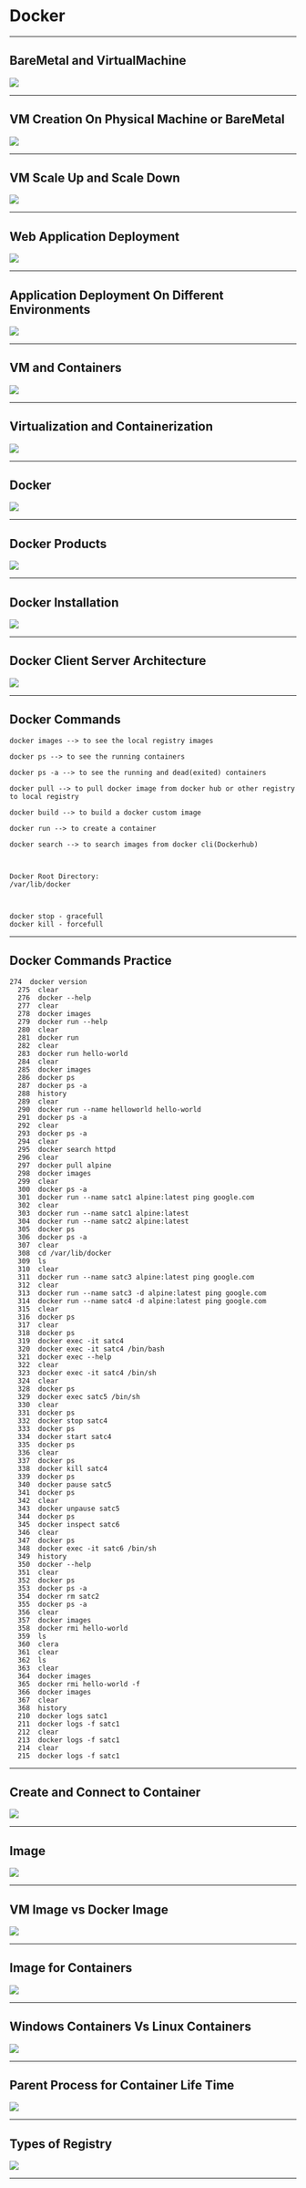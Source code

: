 # Docker

---
## BareMetal and VirtualMachine

<img src="BareMetal_VirtualMachine.PNG"/>

---
## VM Creation On Physical Machine or BareMetal

<img src="VMCreationOnPhysicalMachine.PNG"/>

---
## VM Scale Up and Scale Down

<img src="VMScaleUpandScaleDown.PNG"/>

---
## Web Application Deployment

<img src="ApplicationDeployment.PNG"/>

---
## Application Deployment On Different Environments

<img src="ApplicationDeploymentOnDifferentEnvironments.PNG"/>

---
## VM and Containers

<img src="VMandContainers.PNG"/>

---
## Virtualization and Containerization

<img src="VirtualizationandContainerization.PNG"/>

---
## Docker

<img src="Docker.PNG"/>

---
## Docker Products

<img src="DockerProducts.PNG"/>

---
## Docker Installation

<img src="DockerInstallation.PNG"/>

---
## Docker Client Server Architecture

<img src="DockerClientServerArchitecture.PNG"/>

---
## Docker Commands
```
docker images --> to see the local registry images

docker ps --> to see the running containers

docker ps -a --> to see the running and dead(exited) containers

docker pull --> to pull docker image from docker hub or other registry to local registry

docker build --> to build a docker custom image

docker run --> to create a container 

docker search --> to search images from docker cli(Dockerhub)



Docker Root Directory:
/var/lib/docker



docker stop - gracefull
docker kill - forcefull
```
---
## Docker Commands Practice
```
274  docker version
  275  clear
  276  docker --help
  277  clear
  278  docker images
  279  docker run --help
  280  clear
  281  docker run
  282  clear
  283  docker run hello-world
  284  clear
  285  docker images
  286  docker ps
  287  docker ps -a
  288  history
  289  clear
  290  docker run --name helloworld hello-world
  291  docker ps -a
  292  clear
  293  docker ps -a
  294  clear
  295  docker search httpd
  296  clear
  297  docker pull alpine
  298  docker images
  299  clear
  300  docker ps -a
  301  docker run --name satc1 alpine:latest ping google.com
  302  clear
  303  docker run --name satc1 alpine:latest
  304  docker run --name satc2 alpine:latest
  305  docker ps
  306  docker ps -a
  307  clear
  308  cd /var/lib/docker
  309  ls
  310  clear
  311  docker run --name satc3 alpine:latest ping google.com
  312  clear
  313  docker run --name satc3 -d alpine:latest ping google.com
  314  docker run --name satc4 -d alpine:latest ping google.com
  315  clear
  316  docker ps
  317  clear
  318  docker ps
  319  docker exec -it satc4
  320  docker exec -it satc4 /bin/bash
  321  docker exec --help
  322  clear
  323  docker exec -it satc4 /bin/sh
  324  clear
  328  docker ps
  329  docker exec satc5 /bin/sh
  330  clear
  331  docker ps
  332  docker stop satc4
  333  docker ps
  334  docker start satc4
  335  docker ps
  336  clear
  337  docker ps
  338  docker kill satc4
  339  docker ps
  340  docker pause satc5
  341  docker ps
  342  clear
  343  docker unpause satc5
  344  docker ps
  345  docker inspect satc6
  346  clear
  347  docker ps
  348  docker exec -it satc6 /bin/sh
  349  history
  350  docker --help
  351  clear
  352  docker ps
  353  docker ps -a
  354  docker rm satc2
  355  docker ps -a
  356  clear
  357  docker images
  358  docker rmi hello-world
  359  ls
  360  clera
  361  clear
  362  ls
  363  clear
  364  docker images
  365  docker rmi hello-world -f
  366  docker images
  367  clear
  368  history
  210  docker logs satc1
  211  docker logs -f satc1
  212  clear
  213  docker logs -f satc1
  214  clear
  215  docker logs -f satc1

  ```
---
## Create and Connect to Container

<img src="CreateandConnecttoContainer.PNG"/>

---
## Image

<img src="Image.PNG"/>

---
## VM Image vs Docker Image

<img src="VMImagevsDockerImage.PNG"/>

---
## Image for Containers

<img src="ImageforContainers.PNG"/>

---
## Windows Containers Vs Linux Containers

<img src="WindowsVsLinuxContainers.PNG"/>

---
## Parent Process for Container Life Time

<img src="ParentProcessforContainerLifeTime.PNG"/>

---
## Types of Registry

<img src="TypesofRegistry.PNG"/>

---
